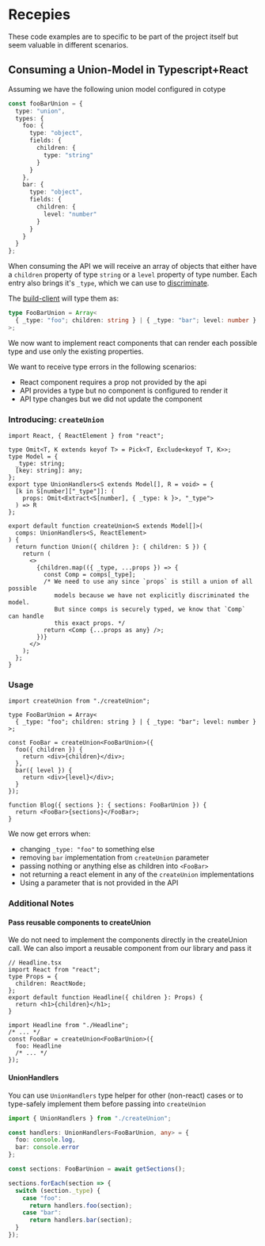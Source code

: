 # Recepies

These code examples are to specific to be part of the project itself
but seem valuable in different scenarios.

## Consuming a Union-Model in Typescript+React

Assuming we have the following union model configured in cotype

```ts
const fooBarUnion = {
  type: "union",
  types: {
    foo: {
      type: "object",
      fields: {
        children: {
          type: "string"
        }
      }
    },
    bar: {
      type: "object",
      fields: {
        children: {
          level: "number"
        }
      }
    }
  }
};
```

When consuming the API we will receive an array of objects that either have a
`children` property of type `string` or a `level` property of type number.
Each entry also brings it's `_type`, which we can use to [discriminate](https://basarat.gitbooks.io/typescript/content/docs/types/discriminated-unions.html).

The [build-client](https://github.com/cotype/build-client) will type them as:

```ts
type FooBarUnion = Array<
  { _type: "foo"; children: string } | { _type: "bar"; level: number }
>;
```

We now want to implement react components that can render each possible type and
use only the existing properties.

We want to receive type errors in the following scenarios:

- React component requires a prop not provided by the api
- API provides a type but no component is configured to render it
- API type changes but we did not update the component

### Introducing: `createUnion`

```tsx
import React, { ReactElement } from "react";

type Omit<T, K extends keyof T> = Pick<T, Exclude<keyof T, K>>;
type Model = {
  _type: string;
  [key: string]: any;
};
export type UnionHandlers<S extends Model[], R = void> = {
  [k in S[number]["_type"]]: (
    props: Omit<Extract<S[number], { _type: k }>, "_type">
  ) => R
};

export default function createUnion<S extends Model[]>(
  comps: UnionHandlers<S, ReactElement>
) {
  return function Union({ children }: { children: S }) {
    return (
      <>
        {children.map(({ _type, ...props }) => {
          const Comp = comps[_type];
          /* We need to use any since `props` is still a union of all possible
             models because we have not explicitly discriminated the model.
             But since comps is securely typed, we know that `Comp` can handle
             this exact props. */
          return <Comp {...props as any} />;
        })}
      </>
    );
  };
}
```

### Usage

```tsx
import createUnion from "./createUnion";

type FooBarUnion = Array<
  { _type: "foo"; children: string } | { _type: "bar"; level: number }
>;

const FooBar = createUnion<FooBarUnion>({
  foo({ children }) {
    return <div>{children}</div>;
  },
  bar({ level }) {
    return <div>{level}</div>;
  }
});

function Blog({ sections }: { sections: FooBarUnion }) {
  return <FooBar>{sections}</FooBar>;
}
```

We now get errors when:

- changing `_type: "foo"` to something else
- removing `bar` implementation from `createUnion` parameter
- passing nothing or anything else as children into `<FooBar>`
- not returning a react element in any of the `createUnion` implementations
- Using a parameter that is not provided in the API

### Additional Notes

#### Pass reusable components to createUnion

We do not need to implement the components directly in the createUnion call.
We can also import a reusable component from our library and pass it

```tsx
// Headline.tsx
import React from "react";
type Props = {
  children: ReactNode;
};
export default function Headline({ children }: Props) {
  return <h1>{children}</h1>;
}
```

```tsx
import Headline from "./Headline";
/* ... */
const FooBar = createUnion<FooBarUnion>({
  foo: Headline
  /* ... */
});
```

#### UnionHandlers

You can use `UnionHandlers` type helper for other (non-react) cases or to
type-safely implement them before passing into `createUnion`

```ts
import { UnionHandlers } from "./createUnion";

const handlers: UnionHandlers<FooBarUnion, any> = {
  foo: console.log,
  bar: console.error
};

const sections: FooBarUnion = await getSections();

sections.forEach(section => {
  switch (section._type) {
    case "foo":
      return handlers.foo(section);
    case "bar":
      return handlers.bar(section);
  }
});
```
